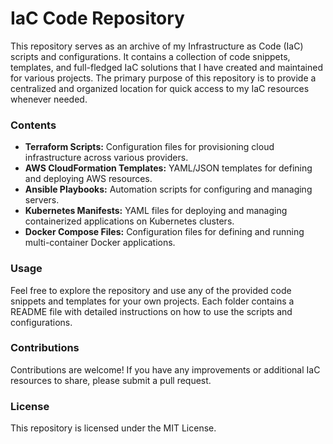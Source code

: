 # IaC Code Repository

This repository serves as an archive of my Infrastructure as Code (IaC) scripts and configurations. It contains a collection of code snippets, templates, and full-fledged IaC solutions that I have created and maintained for various projects. The primary purpose of this repository is to provide a centralized and organized location for quick access to my IaC resources whenever needed.

### Contents

- **Terraform Scripts:** Configuration files for provisioning cloud infrastructure across various providers.
- **AWS CloudFormation Templates:** YAML/JSON templates for defining and deploying AWS resources.
- **Ansible Playbooks:** Automation scripts for configuring and managing servers.
- **Kubernetes Manifests:** YAML files for deploying and managing containerized applications on Kubernetes clusters.
- **Docker Compose Files:** Configuration files for defining and running multi-container Docker applications.

### Usage

Feel free to explore the repository and use any of the provided code snippets and templates for your own projects. Each folder contains a README file with detailed instructions on how to use the scripts and configurations.

### Contributions

Contributions are welcome! If you have any improvements or additional IaC resources to share, please submit a pull request.

### License

This repository is licensed under the MIT License.
